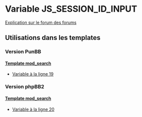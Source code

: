# Variable JS_SESSION_ID_INPUT
[Explication sur le forum des forums](http://forum.forumactif.com/t294113-listing-des-variables#JS_SESSION_ID_INPUT)

## Utilisations dans les templates

### Version PunBB

#### [Template mod_search](punbb/mod_search.md)
* [Variable à la ligne 19](../punbb/mod_search.tpl#L19)

### Version phpBB2

#### [Template mod_search](subsilver/mod_search.md)
* [Variable à la ligne 20](../subsilver/mod_search.tpl#L20)